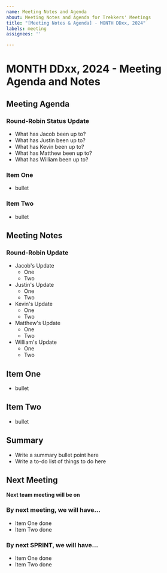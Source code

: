 ```yaml
---
name: Meeting Notes and Agenda
about: Meeting Notes and Agenda for Trekkers' Meetings
title: "[Meeting Notes & Agenda] - MONTH DDxx, 2024"
labels: meeting
assignees: ''

---
```


# MONTH DDxx, 2024 - Meeting Agenda and Notes

## Meeting Agenda

### Round-Robin Status Update
- What has Jacob been up to?
- What has Justin been up to?
- What has Kevin been up to?
- What has Matthew been up to?
- What has William been up to?

### Item One
- bullet

### Item Two
- bullet

## Meeting Notes

### Round-Robin Update
- Jacob's Update
  - One
  - Two
- Justin's Update
  - One
  - Two
- Kevin's Update
  - One
  - Two
- Matthew's Update
  - One
  - Two
- William's Update
  - One
  - Two

## Item One
- bullet

## Item Two 
- bullet

## Summary
- Write a summary bullet point here
- Write a to-do list of things to do here

## Next Meeting

**Next team meeting will be on <DATE>**

### By next meeting, we will have...
- Item One done
- Item Two done

### By next SPRINT, we will have...
- Item One done
- Item Two done
